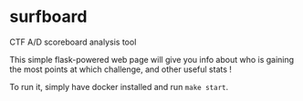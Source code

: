 # surfboard
CTF A/D scoreboard analysis tool

This simple flask-powered web page will give you info about who is gaining the most points at which challenge, and other useful stats !

To run it, simply have docker installed and run `make start`.
